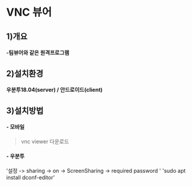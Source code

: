 # VNC 뷰어

## 1)개요
#### -팀뷰어와 같은 원격프로그램

## 2)설치환경
#### 우분투18.04(server) / 안드로이드(client)
    
## 3)설치방법
#### - 모바일

> vnc viewer 다운로드

#### - 우분투  
'설정 -> sharing -> on -> ScreenSharing -> required password '
'sudo apt install dconf-editor'
